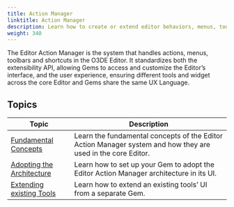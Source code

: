 ```yaml
---
title: Action Manager
linktitle: Action Manager
description: Learn how to create or extend editor behaviors, menus, toolbars and hotkeys.
weight: 340
---
```


The Editor Action Manager is the system that handles actions, menus, toolbars and shortcuts in the O3DE Editor.
It standardizes both the extensibility API, allowing Gems to access and customize the Editor’s interface, and the user experience, ensuring different tools and widget across the core Editor and Gems share the same UX Language.

## Topics

| Topic | Description |
| - | - |
| [Fundamental Concepts](./fundamentals) | Learn the fundamental concepts of the Editor Action Manager system and how they are used in the core Editor. |
| [Adopting the Architecture](./) | Learn how to set up your Gem to adopt the Editor Action Manager architecture in its UI. |
| [Extending existing Tools](./) | Learn how to extend an existing tools’ UI from a separate Gem. |
